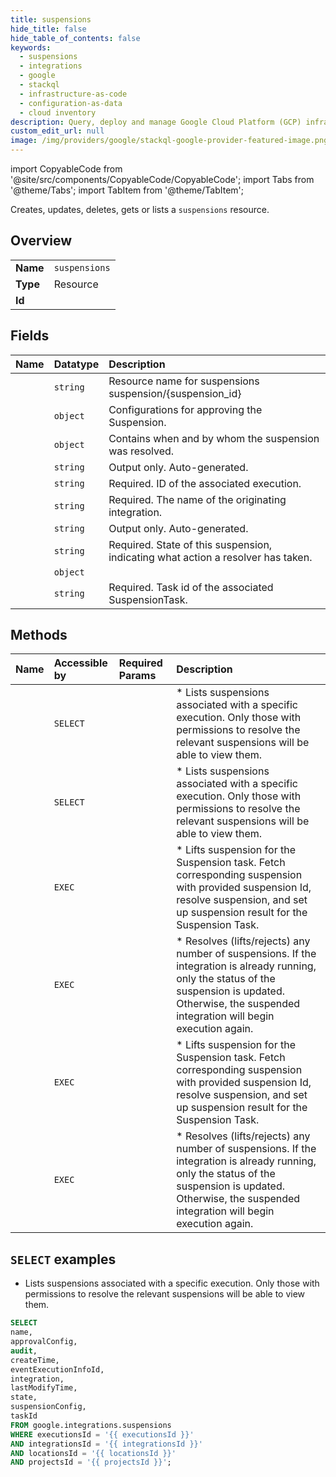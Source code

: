 ```yaml
---
title: suspensions
hide_title: false
hide_table_of_contents: false
keywords:
  - suspensions
  - integrations
  - google
  - stackql
  - infrastructure-as-code
  - configuration-as-data
  - cloud inventory
description: Query, deploy and manage Google Cloud Platform (GCP) infrastructure and resources using SQL
custom_edit_url: null
image: /img/providers/google/stackql-google-provider-featured-image.png
---
```


import CopyableCode from '@site/src/components/CopyableCode/CopyableCode';
import Tabs from '@theme/Tabs';
import TabItem from '@theme/TabItem';

Creates, updates, deletes, gets or lists a <code>suspensions</code> resource.

## Overview
<table><tbody>
<tr><td><b>Name</b></td><td><code>suspensions</code></td></tr>
<tr><td><b>Type</b></td><td>Resource</td></tr>
<tr><td><b>Id</b></td><td><CopyableCode code="google.integrations.suspensions" /></td></tr>
</tbody></table>

## Fields
| Name | Datatype | Description |
|:-----|:---------|:------------|
| <CopyableCode code="name" /> | `string` | Resource name for suspensions suspension/{suspension_id} |
| <CopyableCode code="approvalConfig" /> | `object` | Configurations for approving the Suspension. |
| <CopyableCode code="audit" /> | `object` | Contains when and by whom the suspension was resolved. |
| <CopyableCode code="createTime" /> | `string` | Output only. Auto-generated. |
| <CopyableCode code="eventExecutionInfoId" /> | `string` | Required. ID of the associated execution. |
| <CopyableCode code="integration" /> | `string` | Required. The name of the originating integration. |
| <CopyableCode code="lastModifyTime" /> | `string` | Output only. Auto-generated. |
| <CopyableCode code="state" /> | `string` | Required. State of this suspension, indicating what action a resolver has taken. |
| <CopyableCode code="suspensionConfig" /> | `object` |  |
| <CopyableCode code="taskId" /> | `string` | Required. Task id of the associated SuspensionTask. |

## Methods
| Name | Accessible by | Required Params | Description |
|:-----|:--------------|:----------------|:------------|
| <CopyableCode code="projects_locations_integrations_executions_suspensions_list" /> | `SELECT` | <CopyableCode code="executionsId, integrationsId, locationsId, projectsId" /> | * Lists suspensions associated with a specific execution. Only those with permissions to resolve the relevant suspensions will be able to view them. |
| <CopyableCode code="projects_locations_products_integrations_executions_suspensions_list" /> | `SELECT` | <CopyableCode code="executionsId, integrationsId, locationsId, productsId, projectsId" /> | * Lists suspensions associated with a specific execution. Only those with permissions to resolve the relevant suspensions will be able to view them. |
| <CopyableCode code="projects_locations_integrations_executions_suspensions_lift" /> | `EXEC` | <CopyableCode code="executionsId, integrationsId, locationsId, projectsId, suspensionsId" /> | * Lifts suspension for the Suspension task. Fetch corresponding suspension with provided suspension Id, resolve suspension, and set up suspension result for the Suspension Task. |
| <CopyableCode code="projects_locations_integrations_executions_suspensions_resolve" /> | `EXEC` | <CopyableCode code="executionsId, integrationsId, locationsId, projectsId, suspensionsId" /> | * Resolves (lifts/rejects) any number of suspensions. If the integration is already running, only the status of the suspension is updated. Otherwise, the suspended integration will begin execution again. |
| <CopyableCode code="projects_locations_products_integrations_executions_suspensions_lift" /> | `EXEC` | <CopyableCode code="executionsId, integrationsId, locationsId, productsId, projectsId, suspensionsId" /> | * Lifts suspension for the Suspension task. Fetch corresponding suspension with provided suspension Id, resolve suspension, and set up suspension result for the Suspension Task. |
| <CopyableCode code="projects_locations_products_integrations_executions_suspensions_resolve" /> | `EXEC` | <CopyableCode code="executionsId, integrationsId, locationsId, productsId, projectsId, suspensionsId" /> | * Resolves (lifts/rejects) any number of suspensions. If the integration is already running, only the status of the suspension is updated. Otherwise, the suspended integration will begin execution again. |

## `SELECT` examples

* Lists suspensions associated with a specific execution. Only those with permissions to resolve the relevant suspensions will be able to view them.

```sql
SELECT
name,
approvalConfig,
audit,
createTime,
eventExecutionInfoId,
integration,
lastModifyTime,
state,
suspensionConfig,
taskId
FROM google.integrations.suspensions
WHERE executionsId = '{{ executionsId }}'
AND integrationsId = '{{ integrationsId }}'
AND locationsId = '{{ locationsId }}'
AND projectsId = '{{ projectsId }}'; 
```
